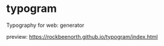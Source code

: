 # typogram
Typography for web: generator

preview:
https://rockbeenorth.github.io/typogram/index.html
